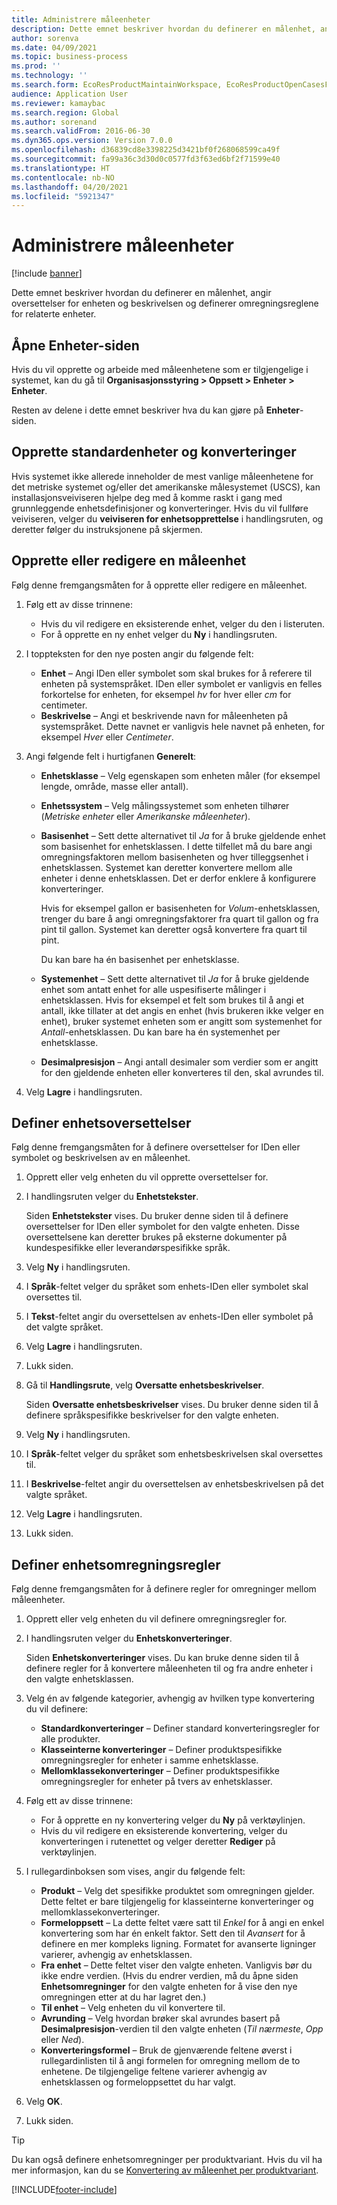 ```yaml
---
title: Administrere måleenheter
description: Dette emnet beskriver hvordan du definerer en målenhet, angir oversettelser for enheten og beskrivelsen og definerer omregningsreglene for relaterte enheter.
author: sorenva
ms.date: 04/09/2021
ms.topic: business-process
ms.prod: ''
ms.technology: ''
ms.search.form: EcoResProductMaintainWorkspace, EcoResProductOpenCasesFormPart, UnitOfMeasure, UnitOfMeasureReportingTranslation, UnitOfMeasureTranslation, UnitOfMeasureConversion, UnitOfMeasureConversionEditOrCreate, UnitOfMeasureLookup, UnitOfMeasureCalculator, UnitOfMeasureWizard, UnitOfMeasureLookupTest
audience: Application User
ms.reviewer: kamaybac
ms.search.region: Global
ms.author: sorenand
ms.search.validFrom: 2016-06-30
ms.dyn365.ops.version: Version 7.0.0
ms.openlocfilehash: d36839cd8e3398225d3421bf0f268068599ca49f
ms.sourcegitcommit: fa99a36c3d30d0c0577fd3f63ed6bf2f71599e40
ms.translationtype: HT
ms.contentlocale: nb-NO
ms.lasthandoff: 04/20/2021
ms.locfileid: "5921347"
---
```

# <a name="manage-units-of-measure"></a>Administrere måleenheter

[!include [banner](../../includes/banner.md)]

Dette emnet beskriver hvordan du definerer en målenhet, angir oversettelser for enheten og beskrivelsen og definerer omregningsreglene for relaterte enheter.

## <a name="open-the-units-page"></a>Åpne Enheter-siden

Hvis du vil opprette og arbeide med måleenhetene som er tilgjengelige i systemet, kan du gå til **Organisasjonsstyring \> Oppsett \> Enheter \> Enheter**.

Resten av delene i dette emnet beskriver hva du kan gjøre på **Enheter**-siden.

## <a name="create-standard-units-and-conversions"></a>Opprette standardenheter og konverteringer

Hvis systemet ikke allerede inneholder de mest vanlige måleenhetene for det metriske systemet og/eller det amerikanske målesystemet (USCS), kan installasjonsveiviseren hjelpe deg med å komme raskt i gang med grunnleggende enhetsdefinisjoner og konverteringer. Hvis du vil fullføre veiviseren, velger du **veiviseren for enhetsopprettelse** i handlingsruten, og deretter følger du instruksjonene på skjermen.

## <a name="create-or-edit-a-unit-of-measure"></a>Opprette eller redigere en måleenhet

Følg denne fremgangsmåten for å opprette eller redigere en måleenhet.

1. Følg ett av disse trinnene:

    - Hvis du vil redigere en eksisterende enhet, velger du den i listeruten.
    - For å opprette en ny enhet velger du **Ny** i handlingsruten.

1. I toppteksten for den nye posten angir du følgende felt:

    - **Enhet** – Angi IDen eller symbolet som skal brukes for å referere til enheten på systemspråket. IDen eller symbolet er vanligvis en felles forkortelse for enheten, for eksempel *hv* for hver eller *cm* for centimeter.
    - **Beskrivelse** – Angi et beskrivende navn for måleenheten på systemspråket. Dette navnet er vanligvis hele navnet på enheten, for eksempel *Hver* eller *Centimeter*.

1. Angi følgende felt i hurtigfanen **Generelt**:<!-- KFM: confirm this:    - **Fixed unit assignment** and **Fixed unit** – These fields have an effect only if you're using the Microsoft Retail Essentials product. If the current unit can be mapped to one of the fixed units that are used by Retail Essentials, set the **Fixed unit assignment** option to *Yes*. Then select the fixed unit in the **Fixed unit** field. -->

    - **Enhetsklasse** – Velg egenskapen som enheten måler (for eksempel lengde, område, masse eller antall).
    - **Enhetssystem** – Velg målingssystemet som enheten tilhører (*Metriske enheter* eller *Amerikanske måleenheter*).
    - **Basisenhet** – Sett dette alternativet til *Ja* for å bruke gjeldende enhet som basisenhet for enhetsklassen. I dette tilfellet må du bare angi omregningsfaktoren mellom basisenheten og hver tilleggsenhet i enhetsklassen. Systemet kan deretter konvertere mellom alle enheter i denne enhetsklassen. Det er derfor enklere å konfigurere konverteringer.

        Hvis for eksempel gallon er basisenheten for *Volum*-enhetsklassen, trenger du bare å angi omregningsfaktorer fra quart til gallon og fra pint til gallon. Systemet kan deretter også konvertere fra quart til pint.

        Du kan bare ha én basisenhet per enhetsklasse.

    - **Systemenhet** – Sett dette alternativet til *Ja* for å bruke gjeldende enhet som antatt enhet for alle uspesifiserte målinger i enhetsklassen. Hvis for eksempel et felt som brukes til å angi et antall, ikke tillater at det angis en enhet (hvis brukeren ikke velger en enhet), bruker systemet enheten som er angitt som systemenhet for *Antall*-enhetsklassen. Du kan bare ha én systemenhet per enhetsklasse.
    - **Desimalpresisjon** – Angi antall desimaler som verdier som er angitt for den gjeldende enheten eller konverteres til den, skal avrundes til.

1. Velg **Lagre** i handlingsruten.

## <a name="define-unit-translations"></a>Definer enhetsoversettelser

Følg denne fremgangsmåten for å definere oversettelser for IDen eller symbolet og beskrivelsen av en måleenhet.

1. Opprett eller velg enheten du vil opprette oversettelser for.
1. I handlingsruten velger du **Enhetstekster**.

    Siden **Enhetstekster** vises. Du bruker denne siden til å definere oversettelser for IDen eller symbolet for den valgte enheten. Disse oversettelsene kan deretter brukes på eksterne dokumenter på kundespesifikke eller leverandørspesifikke språk.

1. Velg **Ny** i handlingsruten.
1. I **Språk**-feltet velger du språket som enhets-IDen eller symbolet skal oversettes til.
1. I **Tekst**-feltet angir du oversettelsen av enhets-IDen eller symbolet på det valgte språket.
1. Velg **Lagre** i handlingsruten.
1. Lukk siden.
1. Gå til **Handlingsrute**, velg **Oversatte enhetsbeskrivelser**.

    Siden **Oversatte enhetsbeskrivelser** vises. Du bruker denne siden til å definere språkspesifikke beskrivelser for den valgte enheten.

1. Velg **Ny** i handlingsruten.
1. I **Språk**-feltet velger du språket som enhetsbeskrivelsen skal oversettes til.
1. I **Beskrivelse**-feltet angir du oversettelsen av enhetsbeskrivelsen på det valgte språket.
1. Velg **Lagre** i handlingsruten.
1. Lukk siden.

## <a name="define-unit-conversion-rules"></a>Definer enhetsomregningsregler

Følg denne fremgangsmåten for å definere regler for omregninger mellom måleenheter.

1. Opprett eller velg enheten du vil definere omregningsregler for.
1. I handlingsruten velger du **Enhetskonverteringer**.

    Siden **Enhetskonverteringer** vises. Du kan bruke denne siden til å definere regler for å konvertere måleenheten til og fra andre enheter i den valgte enhetsklassen.

1. Velg én av følgende kategorier, avhengig av hvilken type konvertering du vil definere:

    - **Standardkonverteringer** – Definer standard konverteringsregler for alle produkter.
    - **Klasseinterne konverteringer** – Definer produktspesifikke omregningsregler for enheter i samme enhetsklasse.
    - **Mellomklassekonverteringer** – Definer produktspesifikke omregningsregler for enheter på tvers av enhetsklasser.

1. Følg ett av disse trinnene:

    - For å opprette en ny konvertering velger du **Ny** på verktøylinjen.
    - Hvis du vil redigere en eksisterende konvertering, velger du konverteringen i rutenettet og velger deretter **Rediger** på verktøylinjen.

1. I rullegardinboksen som vises, angir du følgende felt:

    - **Produkt** – Velg det spesifikke produktet som omregningen gjelder. Dette feltet er bare tilgjengelig for klasseinterne konverteringer og mellomklassekonverteringer.
    - **Formeloppsett** – La dette feltet være satt til *Enkel* for å angi en enkel konvertering som har én enkelt faktor. Sett den til *Avansert* for å definere en mer kompleks ligning. Formatet for avanserte ligninger varierer, avhengig av enhetsklassen.
    - **Fra enhet** – Dette feltet viser den valgte enheten. Vanligvis bør du ikke endre verdien. (Hvis du endrer verdien, må du åpne siden **Enhetsomregninger** for den valgte enheten for å vise den nye omregningen etter at du har lagret den.)
    - **Til enhet** – Velg enheten du vil konvertere til.
    - **Avrunding** – Velg hvordan brøker skal avrundes basert på **Desimalpresisjon**-verdien til den valgte enheten (*Til nærmeste*, *Opp* eller *Ned*).
    - **Konverteringsformel** – Bruk de gjenværende feltene øverst i rullegardinlisten til å angi formelen for omregning mellom de to enhetene. De tilgjengelige feltene varierer avhengig av enhetsklassen og formeloppsettet du har valgt.

1. Velg **OK**.
1. Lukk siden.

> [!TIP]
> Du kan også definere enhetsomregninger per produktvariant. Hvis du vil ha mer informasjon, kan du se [Konvertering av måleenhet per produktvariant](../uom-conversion-per-product-variant.md).

[!INCLUDE[footer-include](../../../includes/footer-banner.md)]

